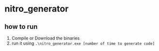 # nitro_generator

## how to run
1. Compile or Download the binaries
2. run it using `.\nitro_generator.exe [number of time to generate code]`

